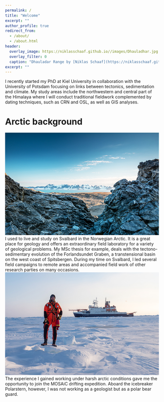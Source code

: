 ```yaml
---
permalink: /
title: "Welcome"
excerpt: ""
author_profile: true
redirect_from: 
  - /about/
  - /about.html
header:
  overlay_image: https://niklasschaaf.github.io//images/Dhauladhar.jpg
  overlay_filter: 0
  caption: "Dhauladar Range by [Niklas Schaaf](https://niklasschaaf.github.io/)"
excerpt: ""
---
```


I recently started my PhD at Kiel University in collaboration with the University of Potsdam focusing on links between tectonics, sedimentation and climate. My study areas include the northwestern and central part of the Himalaya where I will conduct traditional fieldwork complemented by dating techniques, such as CRN and OSL, as well as GIS analyses.

Arctic background
======
![Sarstangen by Erik Kuschel](/images/Sarstangen.jpg)
I used to live and study on Svalbard in the Norwegian Arctic. It is a great place for geology and offers an extraordinary field laboratory for a variety of geological problems. My MSc thesis for example, deals with the tectono-sedimentary evolution of  the Forlandsundet Graben, a transtensional basin on the west coast of Spitsbergen. During my time on Svalbard, I led several field campaigns to remote areas and accompanied field work of other research parties on many occasions.
![Polar bear guard by Jan Rhode](/images/polarbear_guard.jpg)
The experience I gained working under harsh arctic conditions gave me the opportunity to join the MOSAiC drifting expedition. Aboard the icebreaker Polarstern, however, I was not working as a geologist but as a polar bear guard.